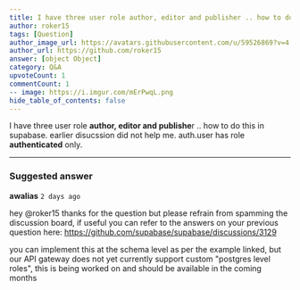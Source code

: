 ```yaml
---
title: I have three user role author, editor and publisher .. how to do this in supabase. earlier disucssion did not help me.
author: roker15
tags: [Question]
author_image_url: https://avatars.githubusercontent.com/u/59526869?v=4
author_url: https://github.com/roker15
answer: [object Object]
category: Q&A
upvoteCount: 1
commentCount: 1
-- image: https://i.imgur.com/mErPwqL.png
hide_table_of_contents: false
---
```


I have three user role **author, editor and publishe**r .. how to do this in supabase. earlier disucssion did not help me. auth.user has role **authenticated** only.

---
### Suggested answer
__awalias__ `2 days ago`

hey @roker15 thanks for the question but please refrain from spamming the discussion board, if useful you can refer to the answers on your previous question here: https://github.com/supabase/supabase/discussions/3129

you can implement this at the schema level as per the example linked, but our API gateway does not yet currently support custom "postgres level roles", this is being worked on and should be available in the coming months

